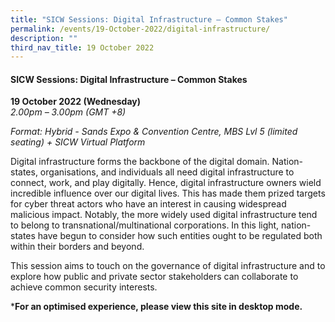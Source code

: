 ```yaml
---
title: "SICW Sessions: Digital Infrastructure – Common Stakes"
permalink: /events/19-October-2022/digital-infrastructure/
description: ""
third_nav_title: 19 October 2022
---
```

#### **SICW Sessions: Digital Infrastructure – Common Stakes**

**19 October 2022 (Wednesday)**  
*2.00pm – 3.00pm (GMT +8)*

*Format: Hybrid - Sands Expo & Convention Centre, MBS Lvl 5 (limited seating) + SICW Virtual Platform*

 Digital infrastructure forms the backbone of the digital domain. Nation-states, organisations, and individuals all need digital infrastructure to connect, work, and play digitally. Hence, digital infrastructure owners wield incredible influence over our digital lives. This has made them prized targets for cyber threat actors who have an interest in causing widespread malicious impact. Notably, the more widely used digital infrastructure tend to belong to transnational/multinational corporations. In this light, nation-states have begun to consider how such entities ought to be regulated both within their borders and beyond. 

This session aims to touch on the governance of digital infrastructure and to explore how public and private sector stakeholders can collaborate to achieve common security interests.

***For an optimised experience, please view this site in desktop mode.**